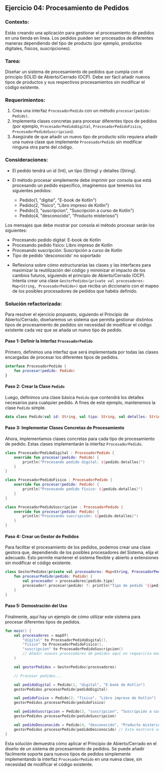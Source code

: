 ## Ejercicio 04: Procesamiento de Pedidos

### **Contexto:** 

Estás creando una aplicación para gestionar el procesamiento de pedidos en una tienda en línea. Los pedidos pueden ser procesados de diferentes maneras dependiendo del tipo de producto (por ejemplo, productos digitales, físicos, suscripciones).

### **Tarea:** 

Diseñar un sistema de procesamiento de pedidos que cumpla con el principio SOLID de Abierto/Cerrado (OCP). Debe ser fácil añadir nuevos tipos de productos y sus respectivos procesamientos sin modificar el código existente.

### **Requerimientos:**

1. Crea una interfaz `ProcesadorPedido` con un método `procesar(pedido: Pedido)`.
2. Implementa clases concretas para procesar diferentes tipos de pedidos (por ejemplo, `ProcesadorPedidoDigital`, `ProcesadorPedidoFisico`, `ProcesadorPedidoSuscripcion`).
3. Asegúrate de que añadir un nuevo tipo de producto sólo requiera añadir una nueva clase que implemente `ProcesadorPedido` sin modificar ninguna otra parte del código.

### **Consideraciones:** 

- El pedido tendrá un id (Int), un tipo (String) y detalles (String).
- El método procesar simplemente debe imprimir por consola que está procesando un pedido específico, imaginemos que tenemos los siguientes pedidos: 

   * Pedido(1, "digital", "E-book de Kotlin")
   * Pedido(2, "fisico", "Libro impreso de Kotlin")
   * Pedido(3, "suscripcion", "Suscripción a curso de Kotlin")
   * Pedido(4, "desconocido", "Producto misterioso")

Los mensajes que debe mostrar por consola el método procesar serán los siguientes:

   * Procesando pedido digital: E-book de Kotlin
   * Procesando pedido físico: Libro impreso de Kotlin
   * Procesando suscripción: Suscripción a curso de Kotlin
   * Tipo de pedido 'desconocido' no soportado
  
- Reflexiona sobre cómo estructurarías las clases y las interfaces para maximizar la reutilización del código y minimizar el impacto de los cambios futuros, siguiendo el principio de Abierto/Cerrado (OCP).
  Intenta crear una clase `GestorPedidos(private val procesadores: Map<String, ProcesadorPedido>)` que reciba un diccionario con el mapeo de los posibles procesadores de pedidos que habéis definido.

### **Solución refactorizada:**

Para resolver el ejercicio propuesto, siguiendo el Principio de Abierto/Cerrado, diseñaremos un sistema que permita gestionar distintos tipos de procesamiento de pedidos sin necesidad de modificar el 
código existente cada vez que se añada un nuevo tipo de pedido.

#### Paso 1: Definir la Interfaz `ProcesadorPedido`

Primero, definimos una interfaz que será implementada por todas las clases encargadas de procesar los diferentes tipos de pedidos.

```kotlin
interface ProcesadorPedido {
    fun procesar(pedido: Pedido)
}
```

#### Paso 2: Crear la Clase `Pedido`

Luego, definimos una clase básica `Pedido` que contendrá los detalles necesarios para cualquier pedido. A fines de este ejemplo, mantenemos la clase `Pedido` simple.

```kotlin
data class Pedido(val id: String, val tipo: String, val detalles: String)
```

#### Paso 3: Implementar Clases Concretas de Procesamiento

Ahora, implementamos clases concretas para cada tipo de procesamiento de pedido. Estas clases implementarán la interfaz `ProcesadorPedido`.

```kotlin
class ProcesadorPedidoDigital : ProcesadorPedido {
    override fun procesar(pedido: Pedido) {
        println("Procesando pedido digital: ${pedido.detalles}")
    }
}

class ProcesadorPedidoFisico : ProcesadorPedido {
    override fun procesar(pedido: Pedido) {
        println("Procesando pedido físico: ${pedido.detalles}")
    }
}

class ProcesadorPedidoSuscripcion : ProcesadorPedido {
    override fun procesar(pedido: Pedido) {
        println("Procesando suscripción: ${pedido.detalles}")
    }
}
```

#### Paso 4: Crear un Gestor de Pedidos

Para facilitar el procesamiento de los pedidos, podemos crear una clase gestora que, dependiendo de los posibles procesadores del Sistema, elija el adecuado. Esto permite mantener el sistema flexible y abierto 
a extensiones sin modificar el código existente.

```kotlin
class GestorPedidos(private val procesadores: Map<String, ProcesadorPedido>) {
    fun procesarPedido(pedido: Pedido) {
        val procesador = procesadores[pedido.tipo]
        procesador?.procesar(pedido) ?: println("Tipo de pedido '${pedido.tipo}' no soportado.")
    }
}
```

#### Paso 5: Demostración del Uso

Finalmente, aquí hay un ejemplo de cómo utilizar este sistema para procesar diferentes tipos de pedidos.

```kotlin
fun main() {
    val procesadores = mapOf(
        "digital" to ProcesadorPedidoDigital(),
        "fisico" to ProcesadorPedidoFisico(),
        "suscripcion" to ProcesadorPedidoSuscripcion()
        // Añadir nuevos procesadores de pedidos aquí no requeriría modificar el código de GestorPedidos.
    )

    val gestorPedidos = GestorPedidos(procesadores)

    // Procesar pedidos...

    val pedidoDigital = Pedido(1, "digital", "E-book de Kotlin")
    gestorPedidos.procesarPedido(pedidoDigital)

    val pedidoFisico = Pedido(2, "fisico", "Libro impreso de Kotlin")
    gestorPedidos.procesarPedido(pedidoFisico)

    val pedidoSuscripcion = Pedido(3, "suscripcion", "Suscripción a curso de Kotlin")
    gestorPedidos.procesarPedido(pedidoSuscripcion)

    val pedidoDesconocido = Pedido(4, "desconocido", "Producto misterioso")
    gestorPedidos.procesarPedido(pedidoDesconocido) // Este mostrará un mensaje de tipo de pedido no soportado.
}
```

Esta solución demuestra cómo aplicar el Principio de Abierto/Cerrado en el diseño de un sistema de procesamiento de pedidos. Se puede añadir fácilmente soporte para nuevos tipos de pedidos simplemente implementando la interfaz `ProcesadorPedido` en una nueva clase, sin necesidad de modificar el código existente.
